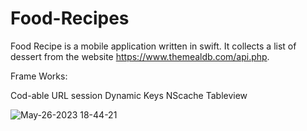 # Food-Recipes
Food Recipe is a mobile application written in swift. It collects a list of dessert from the website https://www.themealdb.com/api.php.

Frame Works:

Cod-able
URL session
Dynamic Keys
NScache
Tableview



![May-26-2023 18-44-21](https://github.com/lexypaul13/Food-Recipes/assets/55071531/17c3309f-859a-4f9b-8b66-fd7103baf6e4)
